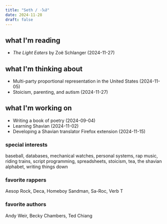 ```yaml
---
title: "Seth / ·𐑕𐑧𐑔"
date: 2024-11-28
draft: false
---
```


## what I'm reading
- _The Light Eaters_ by Zoë Schlanger (2024-11-27)

## what I'm thinking about
- Multi-party proportional representation in the United States (2024-11-05)
- Stoicism, parenting, and autism (2024-11-27)

## what I'm working on
- Writing a book of poetry (2024-09-04)
- Learning Shavian (2024-11-02)
- Developing a Shavian translator Firefox extension (2024-11-15)

### special interests
baseball, databases, mechanical watches, personal systems, rap music, riding trains, script programming, spreadsheets, stoicism, tea, the shavian alphabet, writing things down

### favorite rappers
Aesop Rock, Deca, Homeboy Sandman, Sa-Roc, Verb T

### favorite authors
Andy Weir, Becky Chambers, Ted Chiang